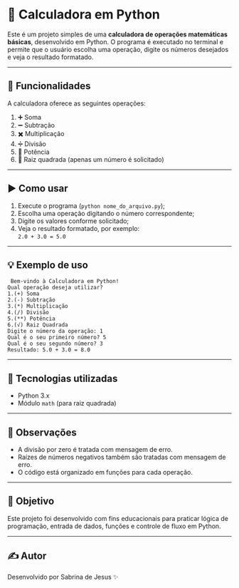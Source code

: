 # 🧮 Calculadora em Python

Este é um projeto simples de uma **calculadora de operações matemáticas básicas**, desenvolvido em Python. O programa é executado no terminal e permite que o usuário escolha uma operação, digite os números desejados e veja o resultado formatado.

---

## 🔧 Funcionalidades

A calculadora oferece as seguintes operações:

1. ➕ Soma  
2. ➖ Subtração  
3. ✖️ Multiplicação  
4. ➗ Divisão  
5. 🧠 Potência  
6. 📐 Raiz quadrada (apenas um número é solicitado)

---

## ▶️ Como usar

1. Execute o programa (`python nome_do_arquivo.py`);
2. Escolha uma operação digitando o número correspondente;
3. Digite os valores conforme solicitado;
4. Veja o resultado formatado, por exemplo:  
   `2.0 + 3.0 = 5.0`

---

## 💡 Exemplo de uso
```
 Bem-vindo à Calculadora em Python!
Qual operação deseja utilizar?
1.(+) Soma
2.(-) Subtração
3.(*) Multiplicação
4.(/) Divisão
5.(**) Potência
6.(√) Raiz Quadrada
Digite o número da operação: 1
Qual é o seu primeiro número? 5
Qual é o seu segundo número? 3
Resultado: 5.0 + 3.0 = 8.0
```

---

## 📁 Tecnologias utilizadas

- Python 3.x
- Módulo `math` (para raiz quadrada)

---

## 📌 Observações

- A divisão por zero é tratada com mensagem de erro.
- Raízes de números negativos também são tratadas com mensagem de erro.
- O código está organizado em funções para cada operação.

---

## 🚀 Objetivo

Este projeto foi desenvolvido com fins educacionais para praticar lógica de programação, entrada de dados, funções e controle de fluxo em Python.

---

## ✍️ Autor

Desenvolvido por Sabrina de Jesus ✨  
